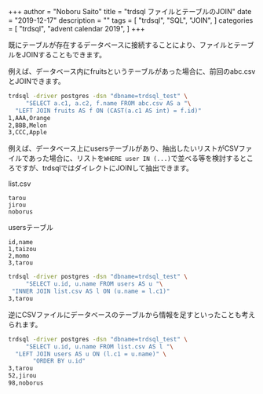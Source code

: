 +++
author = "Noboru Saito"
title = "trdsql ファイルとテーブルのJOIN"
date = "2019-12-17"
description = ""
tags = [
    "trdsql",
    "SQL",
	"JOIN",
]
categories = [
    "trdsql",
    "advent calendar 2019",
]
+++

既にテーブルが存在するデータベースに接続することにより、ファイルとテーブルをJOINすることもできます。

例えば、データベース内にfruitsというテーブルがあった場合に、前回のabc.csvとJOINできます。

```sh
trdsql -driver postgres -dsn "dbname=trdsql_test" \
     "SELECT a.c1, a.c2, f.name FROM abc.csv AS a "\
  "LEFT JOIN fruits AS f ON (CAST(a.c1 AS int) = f.id)"
1,AAA,Orange
2,BBB,Melon
3,CCC,Apple
```

例えば、データベース上にusersテーブルがあり、抽出したいリストがCSVファイルであった場合に、リストを`WHERE user IN (...)`で並べる等を検討するところですが、trdsqlではダイレクトにJOINして抽出できます。

list.csv

```CSV
tarou
jirou
noborus
```

usersテーブル

```
id,name
1,taizou
2,momo
3,tarou
```

```sh
trdsql -driver postgres -dsn "dbname=trdsql_test" \
     "SELECT u.id, u.name FROM users AS u "\
 "INNER JOIN list.csv AS l ON (u.name = l.c1)"
3,tarou
```

逆にCSVファイルにデータベースのテーブルから情報を足すといったことも考えられます。

```sh
trdsql -driver postgres -dsn "dbname=trdsql_test" \
     "SELECT u.id, u.name FROM list.csv AS l "\
  "LEFT JOIN users AS u ON (l.c1 = u.name)" \
       "ORDER BY u.id"
3,tarou
52,jirou
98,noborus
```
